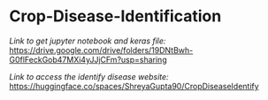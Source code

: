 # Crop-Disease-Identification

*Link to get jupyter notebook and keras file:*
https://drive.google.com/drive/folders/19DNtBwh-G0flFeckGob47MXi4yJJjCFm?usp=sharing

*Link to access the identify disease website:*
https://huggingface.co/spaces/ShreyaGupta90/CropDiseaseIdentify
